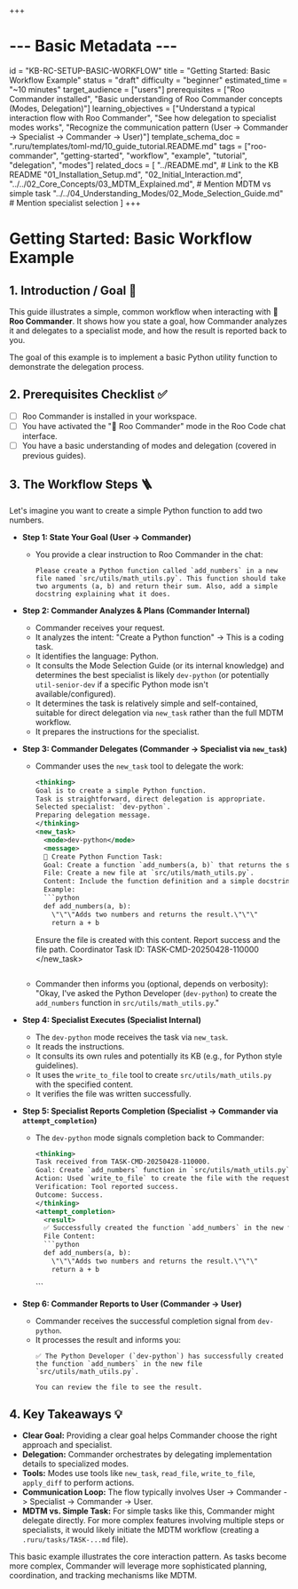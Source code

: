 +++
# --- Basic Metadata ---
id = "KB-RC-SETUP-BASIC-WORKFLOW"
title = "Getting Started: Basic Workflow Example"
status = "draft"
difficulty = "beginner"
estimated_time = "~10 minutes"
target_audience = ["users"]
prerequisites = ["Roo Commander installed", "Basic understanding of Roo Commander concepts (Modes, Delegation)"]
learning_objectives = ["Understand a typical interaction flow with Roo Commander", "See how delegation to specialist modes works", "Recognize the communication pattern (User -> Commander -> Specialist -> Commander -> User)"]
template_schema_doc = ".ruru/templates/toml-md/10_guide_tutorial.README.md"
tags = ["roo-commander", "getting-started", "workflow", "example", "tutorial", "delegation", "modes"]
related_docs = [
    "../README.md", # Link to the KB README
    "01_Installation_Setup.md",
    "02_Initial_Interaction.md",
    "../../02_Core_Concepts/03_MDTM_Explained.md", # Mention MDTM vs simple task
    "../../04_Understanding_Modes/02_Mode_Selection_Guide.md" # Mention specialist selection
    ]
+++

# Getting Started: Basic Workflow Example

## 1. Introduction / Goal 🎯

This guide illustrates a simple, common workflow when interacting with **👑 Roo Commander**. It shows how you state a goal, how Commander analyzes it and delegates to a specialist mode, and how the result is reported back to you.

The goal of this example is to implement a basic Python utility function to demonstrate the delegation process.

## 2. Prerequisites Checklist ✅

*   [ ] Roo Commander is installed in your workspace.
*   [ ] You have activated the "👑 Roo Commander" mode in the Roo Code chat interface.
*   [ ] You have a basic understanding of modes and delegation (covered in previous guides).

## 3. The Workflow Steps 🪜

Let's imagine you want to create a simple Python function to add two numbers.

*   **Step 1: State Your Goal (User -> Commander)**
    *   You provide a clear instruction to Roo Commander in the chat:
        ```prompt
        Please create a Python function called `add_numbers` in a new file named `src/utils/math_utils.py`. This function should take two arguments (a, b) and return their sum. Also, add a simple docstring explaining what it does.
        ```

*   **Step 2: Commander Analyzes & Plans (Commander Internal)**
    *   Commander receives your request.
    *   It analyzes the intent: "Create a Python function" -> This is a coding task.
    *   It identifies the language: Python.
    *   It consults the Mode Selection Guide (or its internal knowledge) and determines the best specialist is likely `dev-python` (or potentially `util-senior-dev` if a specific Python mode isn't available/configured).
    *   It determines the task is relatively simple and self-contained, suitable for direct delegation via `new_task` rather than the full MDTM workflow.
    *   It prepares the instructions for the specialist.

*   **Step 3: Commander Delegates (Commander -> Specialist via `new_task`)**
    *   Commander uses the `new_task` tool to delegate the work:
        ```xml
        <thinking>
        Goal is to create a simple Python function.
        Task is straightforward, direct delegation is appropriate.
        Selected specialist: `dev-python`.
        Preparing delegation message.
        </thinking>
        <new_task>
          <mode>dev-python</mode>
          <message>
          🐍 Create Python Function Task:
          Goal: Create a function `add_numbers(a, b)` that returns the sum of a and b.
          File: Create a new file at `src/utils/math_utils.py`.
          Content: Include the function definition and a simple docstring.
          Example:
          ```python
          def add_numbers(a, b):
            \"\"\"Adds two numbers and returns the result.\"\"\"
            return a + b
          ```
          Ensure the file is created with this content. Report success and the file path.
          Coordinator Task ID: TASK-CMD-20250428-110000
          </message>
        </new_task>
        ```
    *   Commander then informs you (optional, depends on verbosity): "Okay, I've asked the Python Developer (`dev-python`) to create the `add_numbers` function in `src/utils/math_utils.py`."

*   **Step 4: Specialist Executes (Specialist Internal)**
    *   The `dev-python` mode receives the task via `new_task`.
    *   It reads the instructions.
    *   It consults its own rules and potentially its KB (e.g., for Python style guidelines).
    *   It uses the `write_to_file` tool to create `src/utils/math_utils.py` with the specified content.
    *   It verifies the file was written successfully.

*   **Step 5: Specialist Reports Completion (Specialist -> Commander via `attempt_completion`)**
    *   The `dev-python` mode signals completion back to Commander:
        ```xml
        <thinking>
        Task received from TASK-CMD-20250428-110000.
        Goal: Create `add_numbers` function in `src/utils/math_utils.py`.
        Action: Used `write_to_file` to create the file with the requested function and docstring.
        Verification: Tool reported success.
        Outcome: Success.
        </thinking>
        <attempt_completion>
          <result>
          ✅ Successfully created the function `add_numbers` in the new file `src/utils/math_utils.py`.
          File Content:
          ```python
          def add_numbers(a, b):
            \"\"\"Adds two numbers and returns the result.\"\"\"
            return a + b
          ```
          </result>
        </attempt_completion>
        ```

*   **Step 6: Commander Reports to User (Commander -> User)**
    *   Commander receives the successful completion signal from `dev-python`.
    *   It processes the result and informs you:
        ```prompt
        ✅ The Python Developer (`dev-python`) has successfully created the function `add_numbers` in the new file `src/utils/math_utils.py`.

        You can review the file to see the result.
        ```

## 4. Key Takeaways 💡

*   **Clear Goal:** Providing a clear goal helps Commander choose the right approach and specialist.
*   **Delegation:** Commander orchestrates by delegating implementation details to specialized modes.
*   **Tools:** Modes use tools like `new_task`, `read_file`, `write_to_file`, `apply_diff` to perform actions.
*   **Communication Loop:** The flow typically involves User -> Commander -> Specialist -> Commander -> User.
*   **MDTM vs. Simple Task:** For simple tasks like this, Commander might delegate directly. For more complex features involving multiple steps or specialists, it would likely initiate the MDTM workflow (creating a `.ruru/tasks/TASK-...md` file).

This basic example illustrates the core interaction pattern. As tasks become more complex, Commander will leverage more sophisticated planning, coordination, and tracking mechanisms like MDTM.
